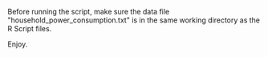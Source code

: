 Before running the script, make sure the data file "household_power_consumption.txt" is in the same working directory as the R Script files.

Enjoy.
